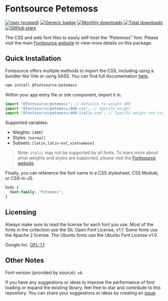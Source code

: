# Fontsource Petemoss

[![npm (scoped)](https://img.shields.io/npm/v/@fontsource/petemoss?color=brightgreen)](https://www.npmjs.com/package/@fontsource/petemoss) [![Generic badge](https://img.shields.io/badge/fontsource-passing-brightgreen)](https://github.com/fontsource/fontsource) [![Monthly downloads](https://badgen.net/npm/dm/@fontsource/petemoss)](https://github.com/fontsource/fontsource) [![Total downloads](https://badgen.net/npm/dt/@fontsource/petemoss)](https://github.com/fontsource/fontsource) [![GitHub stars](https://img.shields.io/github/stars/fontsource/fontsource.svg?style=social&label=Star)](https://github.com/fontsource/fontsource/stargazers)

The CSS and web font files to easily self-host the “Petemoss” font. Please visit the main [Fontsource website](https://fontsource.org/fonts/petemoss) to view more details on this package.

## Quick Installation

Fontsource offers multiple methods to import the CSS, including using a bundler like Vite or using SASS. You can find full documentation [here](https://fontsource.org/docs/getting-started/introduction).

```javascript
npm install @fontsource/petemoss
```

Within your app entry file or site component, import it in.

```javascript
import "@fontsource/petemoss"; // Defaults to weight 400
import "@fontsource/petemoss/400.css"; // Specify weight
import "@fontsource/petemoss/400-italic.css"; // Specify weight and style
```

Supported variables:
- Weights: `[400]`
- Styles: `[normal]`
- Subsets: `[latin,latin-ext,vietnamese]`

> Note: `italic` may not be supported by all fonts. To learn more about what weights and styles are supported, please visit the [Fontsource website](https://fontsource.org/fonts/petemoss).

Finally, you can reference the font name in a CSS stylesheet, CSS Module, or CSS-in-JS.

```css
body {
  font-family: "Petemoss";
}
```

## Licensing
Always make sure to read the license for each font you use. Most of the fonts in the collection use the SIL Open Font License, v1.1. Some fonts use the Apache 2 license. The Ubuntu fonts use the Ubuntu Font License v1.0.

Google Inc.
[OFL-1.1](http://scripts.sil.org/OFL)

## Other Notes
Font version (provided by source): `v8`.

If you have any suggestions or ideas to improve the performance of font loading or expand the existing library, feel free to star and contribute to this repository. You can share your suggestions or ideas by creating an [issue](https://github.com/fontsource/fontsource/issues).